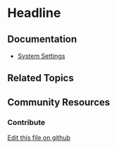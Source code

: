 # Headline

## Documentation

* [System Settings](https://learn.liferay.com/dxp/7.x/en/system-administration/system-settings/system-settings.html)

## Related Topics


## Community Resources


### Contribute

[Edit this file on github](https://github.com/olafk/controlpanel-documentation-docs/blob/master/md/73en/com_liferay_configuration_admin_web_portlet_SystemSettingsPortlet/com.liferay.portal.security.auto.login.request.parameter.module.configuration.RequestParameterAutoLoginConfiguration.md)
